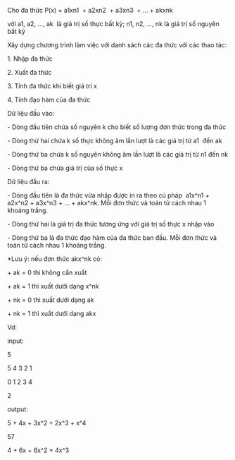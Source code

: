 Cho đa thức P(x) = a1xn1  + a2xn2  + a3xn3  + … + akxnk

với a1, a2, …, ak  là giá trị số thực bất kỳ; n1, n2, …, nk là giá trị số nguyên bất kỳ

Xây dựng chương trình làm việc với danh sách các đa thức với các thao tác:

1\. Nhập đa thức

2\. Xuất đa thức

3\. Tính đa thức khi biết giá trị x

4\. Tính đạo hàm của đa thức

Dữ liệu đầu vào:

\- Dòng đầu tiên chứa số nguyên k cho biết số lượng đơn thức trong đa thức

\- Dòng thứ hai chứa k số thực không âm lần lượt là các giá trị từ a1  đến ak

\- Dòng thứ ba chứa k số nguyên không âm lần lượt là các giá trị từ n1 đến nk

\- Dòng thứ ba chứa giá trị của số thực x

Dữ liệu đầu ra:

\- Dòng đầu tiên là đa thức vừa nhập được in ra theo cú pháp  a1x^n1 + a2x^n2 + a3x^n3 + ... + akx^nk. Mỗi đơn thức và toán tử cách nhau 1 khoảng trắng.

\- Dòng thứ hai là giá trị đa thức tương ứng với giá trị số thực x nhập vào

\- Dòng thứ ba là đa thức đạo hàm của đa thức ban đầu. Mỗi đơn thức và toán tử cách nhau 1 khoảng trắng.

  

\*Lưu ý: nếu đơn thức akx^nk có:

\+ ak = 0 thì không cần xuất

\+ ak = 1 thì xuất dưới dạng x^nk

\+ nk = 0 thì xuất dưới dạng ak

\+ nk = 1 thì xuất dưới dạng akx

Vd:

input:

5

5 4 3 2 1

0 1 2 3 4

2

output:

5 + 4x + 3x^2 + 2x^3 + x^4

57

4 + 6x + 6x^2 + 4x^3
